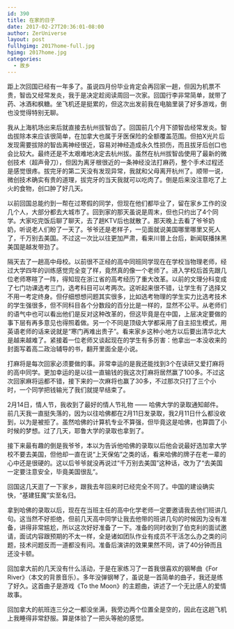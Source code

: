 ```yaml
---
id: 390
title: 在家的日子
date: 2017-02-27T20:36:01-08:00
author: ZerUniverse
layout: post
fullhgimg: 2017home-full.jpg
hgimg: 2017home.jpg
categories:
  - 故乡
---
```

距上次回国已经有一年多了。虽说四月份毕业肯定会再回家一趟，但因为机票不贵，智齿又经常发炎，我于是决定趁阅读周回一次家。回国行李非常简单，就带了药、冰酒和枫糖。坐飞机还是挺累的，但这次出发前我在电脑里装了好多游戏，倒也没觉得特别无聊。

我从上海机场出来后就直接去杭州<!--more-->拔智齿了。回国前几个月下颌智齿经常发炎。智齿拔除本来应该很简单，在加拿大也属于牙医保险的全额覆盖范围。但拍X光片后发现需要拔除的智齿离神经很近，容易对神经造成永久性损伤，而且拔牙后创口也会比较大。最终还是不太艰难地决定去杭州拔。虽然在杭州拔智齿使用了最新的微创技术（超声骨刀），但因为离牙根很近的一条神经没法打麻药，整个手术过程还是感觉很疼。拔完牙的第二天没有发现异常，我就和父母离开杭州了。顺带一说，微创技术确实有贵的道理，拔完牙的当天我就可以吃肉了。倒是后来没注意吃了上火的食物，创口肿了好几天。

以前回国总能约到一帮在过寒假的同学，但现在他们都毕业了，留在家乡工作的没几个人，大部分都去大城市了。回到家的那天虽说是周末，但也只约出了4个同学。大家吃完饭后聊了聊天，去了趟KTV后也就散了。那天晚上去看了爷爷奶奶，听说老人们盼了一天了。爷爷还是老样子，一见面就说美国哪里哪里又死人了，千万别去美国。不过这一次比以往更加严肃，看来川普上台后，新闻联播抹黑美国是越发带劲了。

隔天去了一趟高中母校。以前很不正经的高中同班同学现在在学校当物理老师，经过大学四年的训练感觉完全变了样，竟然真的像一个老师了。进入学校后首先跟几位老师寒暄了一阵，得知现在浙江省的高考经历了重大改革。以前的文理分科变成了七门功课选考三门，选考科目可以考两次。这听起来很不错，让学生有了选择又不用一考定终身。但仔细想想问题其实很多，比如选考物理的学生实力比选考技术的学生强很多，但不同科目各个分数段的百分比是一样的，显然不公平。从老师们的语气中也可以看出他们是反对这种改革的，但这毕竟是在中国，上层决定要做的事下层有再多意见也得照着做。另一个不同是顶级大学都采用了自主招生模式，用英语老师的话来说就是“寒门再难出贵子”。看来家乡这种小地方以后要出清华北大是越来越难了。紧接着一位老师又谈起现在的学生有多厉害：他拿出一本没收来的封面写着高二政治辅导的书，翻开里面全是小说。

打麻将是每次回家必须要做的事。非常幸运的是我还能找到3个在读研又爱打麻将的高中同学。更加幸运的是以往一直输钱的我这次打麻将居然赢了100多。不过这次回家麻将运都不错，接下来的一次麻将也赢了30多，不过那次只打了三个小时，一个同学把钱输光了我们就提早结束了。

2月14日，情人节，我收到了最好的情人节礼物 —— 哈佛大学的录取通知邮件。前几天我一直挺失落的，因为以往哈佛都在2月11日发录取，我2月11日什么都没收到，以为是被拒了。虽然哈佛的计算机专业不算强，但毕竟这是哈佛，也算圆了小时候的梦想。过了几天，耶鲁大学的录取也拿到了。

接下来最有趣的倒是我爷爷，本以为告诉他哈佛的录取以后他会说最好选加拿大学校不要去美国，但他却一直在说“上天保佑”之类的话，看来哈佛的牌子在老一辈的心中还是很硬的。这以后爷爷就没再说过“千万别去美国”这种话，改为了“去美国一定要注意安全，毕竟美国很乱”。

回国这几天逛了一下家乡，跟我去年回来时已经完全不同了。中国的建设确实快，“基建狂魔”实至名归。

拿到哈佛的录取以后，现在在当班主任的高中化学老师一定要邀请我去他们班讲几句。这当然不好拒绝，但前几天高中同学让我去他带的班讲几句的时候因为没有准备，讲得非常尴尬，所以这次好好准备了一下。准备的同时收到了伯克利的面试邀请，面试内容跟预期的不太一样，全是诸如团队作业有成员不干活怎么办之类的问题，技术问题反而一道都没有问。准备后演讲的效果果然不同，讲了40分钟而且还没卡顿。

回加拿大前的几天没有什么活动，于是在家练习了一首我很喜欢的钢琴曲《For River》（本文的背景音乐）。多年没弹钢琴了，虽说是一首简单的曲子，我还是练了好久。这首曲子是游戏《To the Moon》的主题曲，讲述了一个无比感人的爱情故事。

回加拿大的航班连三分之一都没坐满，我旁边两个位置全是空的，因此在这趟飞机上我睡得非常舒服。算是体验了一把头等舱的感觉。


<audio autoplay="autoplay" loop="loop">
  <source src="/files/for_river.mp3" type="audio/mpeg">
</audio>